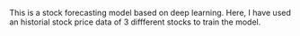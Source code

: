 This is a stock forecasting model based on deep learning. Here, I have used an historial stock price data of 3 diffferent
stocks to train the model. 
